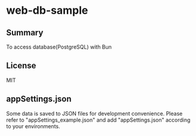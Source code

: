 # web-db-sample
## Summary
To access database(PostgreSQL) with Bun

## License
MIT

## appSettings.json
Some data is saved to JSON files for development convenience.
Please refer to "appSettings_example.json" and add "appSettings.json" according to your environments.
